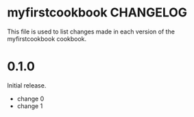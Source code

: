 # myfirstcookbook CHANGELOG

This file is used to list changes made in each version of the myfirstcookbook cookbook.

# 0.1.0

Initial release.

- change 0
- change 1

